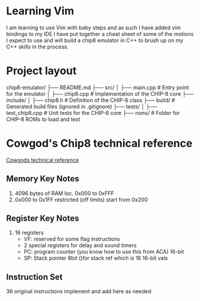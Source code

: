# Learning Vim

I am learning to use Vim with baby steps and as such I have added vim bindings to my IDE I have put together a cheat sheet of some of the motions I expect to use and will build a chip8 emulator in C++ to brush up on my C++ skills in the process.

# Project layout

chip8-emulator/
├── README.md
├── src/
│ ├── main.cpp # Entry point for the emulator
│ ├── chip8.cpp # Implementation of the CHIP-8 core
├── include/
│ ├── chip8.h # Definition of the CHIP-8 class
├── build/ # Generated build files (ignored in .gitignore)
├── tests/
│ ├── test_chip8.cpp # Unit tests for the CHIP-8 core
├── roms/ # Folder for CHIP-8 ROMs to load and test

# Cowgod's Chip8 technical reference

[Cowgods technical reference](https://github.com/trapexit/chip-8_documentation/blob/master/Misc/Cowgod's%20CHIP-8%20Technical%20Reference.pdf)

## Memory Key Notes

1. 4096 bytes of RAM loc. 0x000 to 0xFFF
2. 0x000 to 0x1FF restricted (off limits) start from 0x200

## Register Key Notes

1. 16 registers
   - VF: reserved for some flag instructions
   - 2 special registers for delay and sound timers
   - PC: program counter (you know how to use this from ACA) 16-bit
   - SP: Stack pointer 8bit ()for stack ref which is 16 16-bit vals

## Instruction Set

36 original instructions implement and add here as needed

